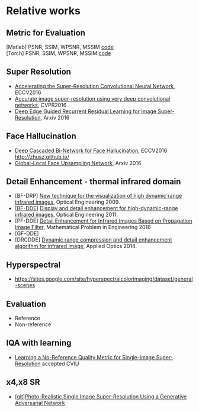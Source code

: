 

# Relative works


## Metric for Evaluation 
[Matlab] PSNR, SSIM, WPSNR, MSSIM [code](http://ivc.uwaterloo.ca/ivc-code.php) <br />
[Torch] PSNR, SSIM, WPSNR, MSSIM [code](SR_Eval.lua)

## Super Resolution

- [Accelerating the Super-Resolution Convolutional Neural Network](http://arxiv.org/abs/1608.00367), ECCV2016
- [Accurate image super-resolution using very deep convolutional networks](http://arxiv.org/abs/1511.04587), CVPR2016
- [Deep Edge Guided Recurrent Residual Learning for Image Super-Resolution](https://arxiv.org/abs/1604.08671), Arxiv 2016


## Face Hallucination

- [Deep Cascaded Bi-Network for Face Hallucination](https://arxiv.org/abs/1607.05046), ECCV2016 
  http://zhusz.github.io/
- [Global-Local Face Upsampling Network](http://arxiv.org/abs/1603.07235), Arxiv 2016


## Detail Enhancement - thermal infrared domain
- [BF-DRP] [New technique for the visualization of high dynamic range infrared images](http://opticalengineering.spiedigitallibrary.org/article.aspx?articleid=1089325), Optical Engineering 2009.
- [[BF-DDE](http://www.zuochao.org/hdr-ir-image-display-and-detail-enhancement-dde.html)] [Display and detail enhancement for high-dynamic-range infrared images](http://opticalengineering.spiedigitallibrary.org/article.aspx?articleid=1158534), Optical Engineering 2011.
- [PF-DDE] [Detail Enhancement for Infrared Images Based on Propagation Image Filter](http://www.hindawi.com/journals/mpe/2016/9410368/), Mathematical Problem in Engineering 2016
- [GF-DDE]
- [DRCDDE] [Dynamic range compression and detail enhancement algorithm for infrared image](https://www.osapublishing.org/ao/abstract.cfm?uri=ao-53-26-6013), Applied Optics 2014.


## Hyperspectral 
- https://sites.google.com/site/hyperspectralcolorimaging/dataset/general-scenes



## Evaluation

- Reference
- Non-reference


## IQA with learning
- [Learning a No-Reference Quality Metric for Single-Image Super-Resolution](https://arxiv.org/pdf/1612.05890.pdf) accepted CVIU 


## x4,x8 SR
- [[git](https://github.com/junhocho/SRGAN)][Photo-Realistic Single Image Super-Resolution Using a Generative Adversarial Network](https://arxiv.org/pdf/1609.04802v3.pdf)

